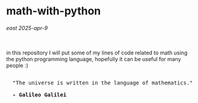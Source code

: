 # math-with-python
<h6>east 2025-apr-9</h6> <br>
in this repository I will put some of my lines of code related to math using the python programming language, hopefully it can be useful for many people :)


<pre>     
  "The universe is written in the language of mathematics."

  <b>- Galileo Galilei</b>

  
</pre>
